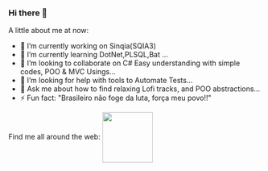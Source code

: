 ### Hi there 👋

A little about me at now:

- 🔭 I’m currently working on Sinqia(SQIA3)
- 🌱 I’m currently learning DotNet,PLSQL,Bat ...
- 👯 I’m looking to collaborate on C# Easy understanding with simple codes, POO & MVC Usings...
- 🤔 I’m looking for help with tools to Automate Tests...
- 💬 Ask me about how to find relaxing Lofi tracks, and POO abstractions...
- ⚡ Fun fact: "Brasileiro não foge da luta, força meu povo!!"

Find me all around the web:
<a href="https://www.instagram.com/inacio.dev/" target="blank"><img align="center" src="![image](https://user-images.githubusercontent.com/77453527/193488775-6f3b7b69-5823-4512-899b-d206e148c421.png)
" height="100" /></a>
